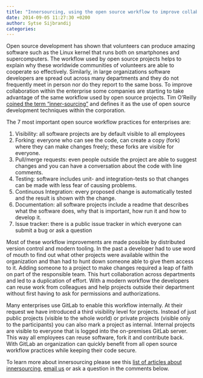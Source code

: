 ```yaml
---
title: "Innersourcing, using the open source workflow to improve collaboration within an organization"
date: 2014-09-05 11:27:30 +0200
author: Sytse Sijbrandij
categories: 
---
```


Open source development has shown that volunteers can produce amazing software such as the Linux kernel that runs both on smartphones and supercomputers.
The workflow used by open source projects helps to explain why these worldwide communities of volunteers are able to cooperate so effectively.
Similarly, in large organizations software developers are spread out across many departments and they do not frequently meet in person nor do they report to the same boss.
To improve collaboration within the enterprise some companies are starting to take advantage of the same workflow used by open source projects.
Tim O’Reilly [coined the term “inner-sourcing”](http://www.oreillynet.com/pub/a/oreilly/ask_tim/2000/opengl_1200.html) and defines it as the use of open source development techniques within the corporation.

The 7 most important open source workflow practices for enterprises are:

1. Visibility: all software projects are by default visible to all employees
1. Forking: everyone who can see the code, can create a copy (fork) where they can make changes freely; these forks are visible for everyone.
1. Pull/merge requests: even people outside the project are able to suggest changes and you can have a conversation about the code with line comments.
1. Testing: software includes unit- and integration-tests so that changes can be made with less fear of causing problems.
1. Continuous Integration: every proposed change is automatically tested and the result is shown with the change.
1. Documentation: all software projects include a readme that describes what the software does, why that is important, how run it and how to develop it.
1. Issue tracker: there is a public issue tracker in which everyone can submit a bug or ask a question

Most of these workflow improvements are made possible by distributed version control and modern tooling.
In the past a developer had to use word of mouth to find out what other projects were available within the organization and than had to hunt down someone able to give them access to it.
Adding someone to a project to make changes required a leap of faith on part of the responsible team.
This hurt collaboration across departments and led to a duplication of effort.
With a modern workflow the developers can reuse work from colleagues and help projects outside their department without first having to ask for permissions and authorizations.

Many enterprises use GitLab to enable this workflow internally.
At their request we have introduced a third visibility level for projects.
Instead of just public projects (visible to the whole world) or private projects (visible only to the participants) you can also mark a project as internal.
Internal projects are visible to everyone that is logged into the on-premises GitLab server.
This way all employees can reuse software, fork it and contribute back.
With GitLab an organization can quickly benefit from all open source workflow practices while keeping their code secure.

To learn more about innersourcing please see this [list of articles about innersourcing](http://www.inner-sourcing.com/wiki/inner-source-wiki/), [email us](mailto:contact@gitlab.com) or ask a question in the comments below.